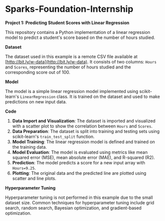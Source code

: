 # Sparks-Foundation-Internship


**Project 1: Predicting Student Scores with Linear Regression**

This repository contains a Python implementation of a linear regression model to predict a student's score based on the number of hours studied.

**Dataset**

The dataset used in this example is a remote CSV file available at [http://bit.ly/w-data](http://bit.ly/w-data). It consists of two columns: `Hours` and `Scores`, representing the number of hours studied and the corresponding score out of 100.

**Model**

The model is a simple linear regression model implemented using scikit-learn's `LinearRegression` class. It is trained on the dataset and used to make predictions on new input data.

**Code**

1. **Data Import and Visualization**: The dataset is imported and visualized with a scatter plot to show the correlation between `Hours` and `Scores`.
2. **Data Preparation**: The dataset is split into training and testing sets using scikit-learn's `train_test_split` function.
3. **Model Training**: The linear regression model is defined and trained on the training data.
4. **Model Evaluation**: The model is evaluated using metrics like mean squared error (MSE), mean absolute error (MAE), and R-squared (R2).
5. **Prediction**: The model predicts a score for a new input array with `Hours=9.25`.
6. **Plotting**: The original data and the predicted line are plotted using scatter and line plots.

**Hyperparameter Tuning**

Hyperparameter tuning is not performed in this example due to the small dataset size. Common techniques for hyperparameter tuning include grid search, random search, Bayesian optimization, and gradient-based optimization.
